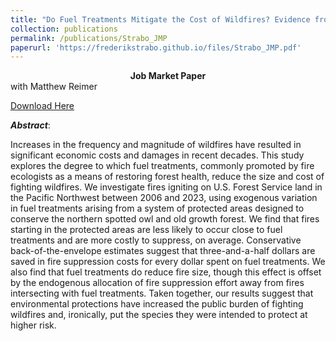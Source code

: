 ```yaml
---
title: "Do Fuel Treatments Mitigate the Cost of Wildfires? Evidence from the Northwest Forest Plan"
collection: publications
permalink: /publications/Strabo_JMP
paperurl: 'https://frederikstrabo.github.io/files/Strabo_JMP.pdf'
---
```


<center><b>Job Market Paper</b></center> with Matthew Reimer

[Download Here](https://frederikstrabo.github.io/files/Strabo_JMP.pdf)


***Abstract***:

Increases in the frequency and magnitude of wildfires have resulted in significant economic costs and damages in recent decades. This study explores the degree to which fuel treatments, commonly promoted by fire ecologists as a means of restoring forest health, reduce the size and cost of fighting wildfires. We investigate fires igniting on U.S. Forest Service land in the Pacific Northwest between 2006 and 2023, using exogenous variation in fuel treatments arising from a system of protected areas designed to conserve the northern spotted owl and old growth forest. We find that fires starting in the protected areas are less likely to occur close to fuel treatments and are more costly to suppress, on average. Conservative back-of-the-envelope estimates suggest that three-and-a-half dollars are saved in fire suppression costs for every dollar spent on fuel treatments. We also find that fuel treatments do reduce fire size, though this effect is offset by the endogenous allocation of fire suppression effort away from fires intersecting with fuel treatments. Taken together, our results suggest that environmental protections have increased the public burden of fighting wildfires and, ironically, put the species they were intended to protect at higher risk.
